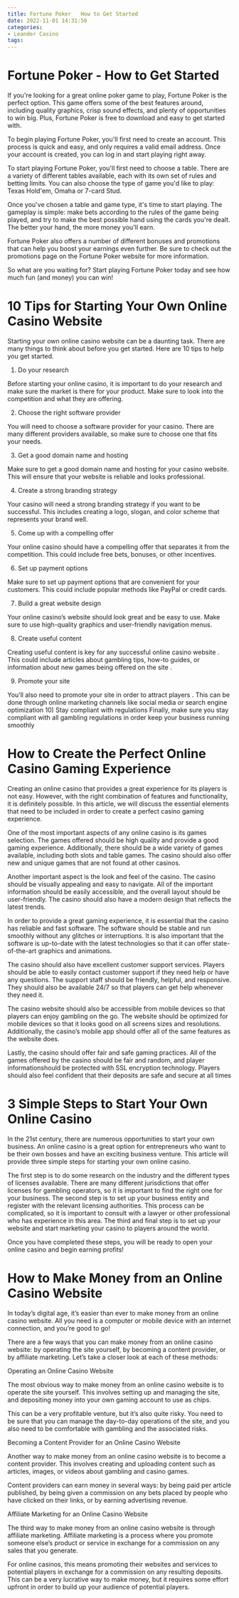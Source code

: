 ```yaml
---
title: Fortune Poker   How to Get Started
date: 2022-11-01 14:31:50
categories:
- Leander Casino
tags:
---
```



#  Fortune Poker - How to Get Started

If you're looking for a great online poker game to play, Fortune Poker is the perfect option. This game offers some of the best features around, including quality graphics, crisp sound effects, and plenty of opportunities to win big. Plus, Fortune Poker is free to download and easy to get started with.

To begin playing Fortune Poker, you'll first need to create an account. This process is quick and easy, and only requires a valid email address. Once your account is created, you can log in and start playing right away.

To start playing Fortune Poker, you'll first need to choose a table. There are a variety of different tables available, each with its own set of rules and betting limits. You can also choose the type of game you'd like to play: Texas Hold'em, Omaha or 7-card Stud.

Once you've chosen a table and game type, it's time to start playing. The gameplay is simple: make bets according to the rules of the game being played, and try to make the best possible hand using the cards you're dealt. The better your hand, the more money you'll earn.

Fortune Poker also offers a number of different bonuses and promotions that can help you boost your earnings even further. Be sure to check out the promotions page on the Fortune Poker website for more information.

So what are you waiting for? Start playing Fortune Poker today and see how much fun (and money) you can win!

#  10 Tips for Starting Your Own Online Casino Website

Starting your own online casino website can be a daunting task. There are many things to think about before you get started. Here are 10 tips to help you get started.

1. Do your research

Before starting your online casino, it is important to do your research and make sure the market is there for your product. Make sure to look into the competition and what they are offering.

2. Choose the right software provider

You will need to choose a software provider for your casino. There are many different providers available, so make sure to choose one that fits your needs.

3. Get a good domain name and hosting

Make sure to get a good domain name and hosting for your casino website. This will ensure that your website is reliable and looks professional.

4. Create a strong branding strategy

Your casino will need a strong branding strategy if you want to be successful. This includes creating a logo, slogan, and color scheme that represents your brand well.

5. Come up with a compelling offer

Your online casino should have a compelling offer that separates it from the competition. This could include free bets, bonuses, or other incentives.

6. Set up payment options

Make sure to set up payment options that are convenient for your customers. This could include popular methods like PayPal or credit cards.

7. Build a great website design

Your online casino’s website should look great and be easy to use. Make sure to use high-quality graphics and user-friendly navigation menus.

 8) Create useful content 

 Creating useful content is key for any successful online casino website . This could include articles about gambling tips, how-to guides, or information about new games being offered on the site . 

 9) Promote your site 

 You’ll also need to promote your site in order to attract players . This can be done through online marketing channels like social media or search engine optimization 10) Stay compliant with regulations Finally, make sure you stay compliant with all gambling regulations in order keep your business running smoothly

#  How to Create the Perfect Online Casino Gaming Experience

Creating an online casino that provides a great experience for its players is not easy. However, with the right combination of features and functionality, it is definitely possible. In this article, we will discuss the essential elements that need to be included in order to create a perfect casino gaming experience.

One of the most important aspects of any online casino is its games selection. The games offered should be high quality and provide a good gaming experience. Additionally, there should be a wide variety of games available, including both slots and table games. The casino should also offer new and unique games that are not found at other casinos.

Another important aspect is the look and feel of the casino. The casino should be visually appealing and easy to navigate. All of the important information should be easily accessible, and the overall layout should be user-friendly. The casino should also have a modern design that reflects the latest trends.

In order to provide a great gaming experience, it is essential that the casino has reliable and fast software. The software should be stable and run smoothly without any glitches or interruptions. It is also important that the software is up-to-date with the latest technologies so that it can offer state-of-the-art graphics and animations.

The casino should also have excellent customer support services. Players should be able to easily contact customer support if they need help or have any questions. The support staff should be friendly, helpful, and responsive. They should also be available 24/7 so that players can get help whenever they need it.

The casino website should also be accessible from mobile devices so that players can enjoy gambling on the go. The website should be optimized for mobile devices so that it looks good on all screens sizes and resolutions. Additionally, the casino’s mobile app should offer all of the same features as the website does.

Lastly, the casino should offer fair and safe gaming practices. All of the games offered by the casino should be fair and random, and player informationshould be protected with SSL encryption technology. Players should also feel confident that their deposits are safe and secure at all times

#  3 Simple Steps to Start Your Own Online Casino

In the 21st century, there are numerous opportunities to start your own business. An online casino is a great option for entrepreneurs who want to be their own bosses and have an exciting business venture. This article will provide three simple steps for starting your own online casino.

The first step is to do some research on the industry and the different types of licenses available. There are many different jurisdictions that offer licenses for gambling operators, so it is important to find the right one for your business. The second step is to set up your business entity and register with the relevant licensing authorities. This process can be complicated, so it is important to consult with a lawyer or other professional who has experience in this area. The third and final step is to set up your website and start marketing your casino to players around the world.

Once you have completed these steps, you will be ready to open your online casino and begin earning profits!

#  How to Make Money from an Online Casino Website

In today’s digital age, it’s easier than ever to make money from an online casino website. All you need is a computer or mobile device with an internet connection, and you’re good to go!

There are a few ways that you can make money from an online casino website: by operating the site yourself, by becoming a content provider, or by affiliate marketing. Let’s take a closer look at each of these methods:

Operating an Online Casino Website

The most obvious way to make money from an online casino website is to operate the site yourself. This involves setting up and managing the site, and depositing money into your own gaming account to use as chips.

This can be a very profitable venture, but it’s also quite risky. You need to be sure that you can manage the day-to-day operations of the site, and you also need to be comfortable with gambling and the associated risks.

Becoming a Content Provider for an Online Casino Website

Another way to make money from an online casino website is to become a content provider. This involves creating and uploading content such as articles, images, or videos about gambling and casino games.

Content providers can earn money in several ways: by being paid per article published, by being given a commission on any bets placed by people who have clicked on their links, or by earning advertising revenue.

Affiliate Marketing for an Online Casino Website

The third way to make money from an online casino website is through affiliate marketing. Affiliate marketing is a process where you promote someone else’s product or service in exchange for a commission on any sales that you generate.

For online casinos, this means promoting their websites and services to potential players in exchange for a commission on any resulting deposits. This can be a very lucrative way to make money, but it requires some effort upfront in order to build up your audience of potential players.